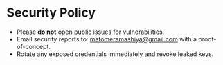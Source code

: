 # Security Policy

- Please **do not** open public issues for vulnerabilities.
- Email security reports to: matomeramashiya@gmail.com with a proof-of-concept.
- Rotate any exposed credentials immediately and revoke leaked keys.

